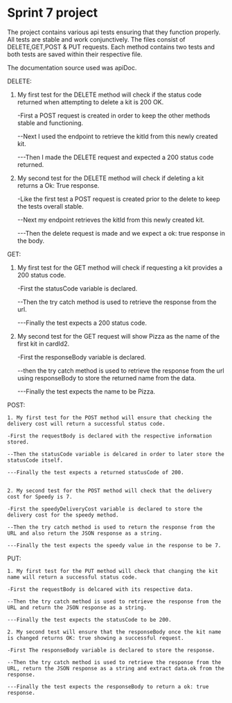 # Sprint 7 project

The project contains various api tests ensuring that they function properly. All tests are stable and work conjunctively.
The files consist of DELETE,GET,POST & PUT requests.
Each method contains two tests and both tests are saved within their respective file.

The documentation source used was apiDoc.

DELETE:

1. My first test for the DELETE method will check if the status code returned when attempting to delete a kit is 200 OK.

    -First a POST request is created in order to keep the other methods stable and functioning.

    --Next I used the endpoint to retrieve the kitId from this newly created kit.

    ---Then I made the DELETE request and expected a 200 status code returned.

2. My second test for the DELETE method will check if deleting a kit returns a Ok: True response.

   -Like the first test a POST request is created prior to the delete to keep the tests overall stable.

    --Next my endpoint retrieves the kitId from this newly created kit.

    ---Then the delete request is made and we expect a ok: true response in the body.

GET:

1. My first test for the GET method will check if requesting a kit provides a 200 status code.

    -First the statusCode variable is declared.

    --Then the try catch method is used to retrieve the response from the url.

    ---Finally the test expects a 200 status code.

2. My second test for the GET request will show Pizza as the name of the first kit in cardId2.

    -First the responseBody variable is declared.

    --then the try catch method is used to retrieve the response from the url using responseBody to store the returned name from the data.

    ---Finally the test expects the name to be Pizza.


POST:

    1. My first test for the POST method will ensure that checking the delivery cost will return a successful status code.

    -First the requestBody is declared with the respective information stored.

    --Then the statusCode variable is delcared in order to later store the statusCode itself.

    ---Finally the test expects a returned statusCode of 200.


    2. My second test for the POST method will check that the delivery cost for Speedy is 7.

    -First the speedyDeliveryCost variable is declared to store the delivery cost for the speedy method.

    --Then the try catch method is used to return the response from the URL and also return the JSON response as a string.

    ---Finally the test expects the speedy value in the response to be 7.

PUT:

    1. My first test for the PUT method will check that changing the kit name will return a successful status code.

    -First the requestBody is delcared with its respective data.

    --Then the try catch method is used to retrieve the response from the URL and return the JSON response as a string.

    ---Finally the test expects the statusCode to be 200.

    2. My second test will ensure that the responseBody once the kit name is changed returns OK: true showing a successful request.

    -First The responseBody variable is declared to store the response.

    --Then the try catch method is used to retrieve the response from the URL, return the JSON response as a string and extract data.ok from the response.

    ---Finally the test expects the responseBody to return a ok: true response.

